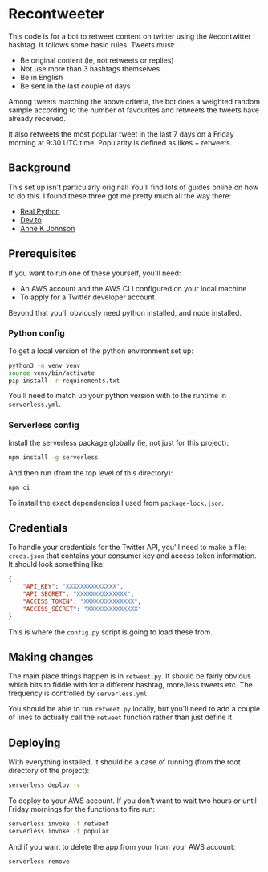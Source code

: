 # Recontweeter

This code is for a bot to retweet content on twitter using the #econtwitter hashtag.
It follows some basic rules. Tweets must:

* Be original content (ie, not retweets or replies)
* Not use more than 3 hashtags themselves
* Be in English
* Be sent in the last couple of days

Among tweets matching the above criteria, the bot does a weighted random sample
according to the number of favourites and retweets the tweets have already received.

It also retweets the most popular tweet in the last 7 days on a Friday morning at 9:30 UTC time. 
Popularity is defined as likes + retweets.

## Background

This set up isn't particularly original! You'll find lots of guides online on how
to do this. I found these three got me pretty much all the way there:

* [Real Python](https://realpython.com/twitter-bot-python-tweepy/)
* [Dev.to](https://dev.to/lorenzotenti/how-to-build-a-serverless-twitter-bot-lph)
* [Anne K Johnson](https://annekjohnson.com/blog/2017/06/python-twitter-bot-on-aws-lambda/index.html)

## Prerequisites

If you want to run one of these yourself, you'll need:

* An AWS account and the AWS CLI configured on your local machine
* To apply for a Twitter developer account

Beyond that you'll obviously need python installed, and node installed.

### Python config

To get a local version of the python environment set up:

```bash
python3 -m venv venv
source venv/bin/activate
pip install -r requirements.txt
```

You'll need to match up your python version with to the runtime in `serverless.yml`.

### Serverless config

Install the serverless package globally (ie, not just for this project):

```bash
npm install -g serverless
```

And then run (from the top level of this directory):

```bash
npm ci
```

To install the exact dependencies I used from `package-lock.json`.

## Credentials

To handle your credentials for the Twitter API, you'll need to make a file: `creds.json`
that contains your consumer key and access token information. It should look something like:

```json
{
    "API_KEY": "XXXXXXXXXXXXXX",
    "API_SECRET": "XXXXXXXXXXXXXX",
    "ACCESS_TOKEN": "XXXXXXXXXXXXXX",
    "ACCESS_SECRET": "XXXXXXXXXXXXXX"
}
```

This is where the `config.py` script is going to load these from.

## Making changes

The main place things happen is in `retweet.py`. It should be fairly obvious which bits to
fiddle with for a different hashtag, more/less tweets etc. The frequency is controlled by
`serverless.yml`.

You should be able to run `retweet.py` locally, but you'll need to add a couple of lines to
actually call the `retweet` function rather than just define it.

## Deploying

With everything installed, it should be a case of running (from the root directory of the project):

```bash
serverless deploy -v
```

To deploy to your AWS account. If you don't want to wait two hours or until Friday mornings for the 
functions to fire run:

```bash
serverless invoke -f retweet
serverless invoke -f popular
```

And if you want to delete the app from your from your AWS account:

```bash
serverless remove
```
